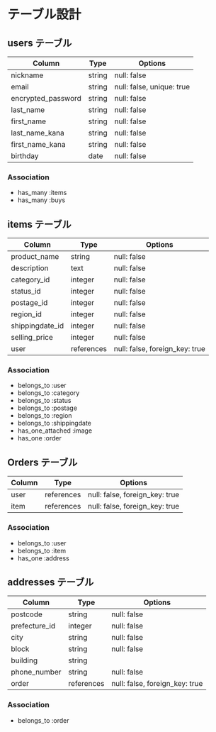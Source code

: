 # テーブル設計

## users テーブル

| Column                | Type    | Options                   |
| --------------------- | ------- | ------------------------- |
| nickname              | string  | null: false               |
| email                 | string  | null: false, unique: true |
| encrypted_password    | string  | null: false               |
| last_name             | string  | null: false               |
| first_name            | string  | null: false               |
| last_name_kana        | string  | null: false               |
| first_name_kana       | string  | null: false               |
| birthday              | date    | null: false               |

### Association

- has_many :items
- has_many :buys


## items テーブル

| Column           | Type       | Options                        |
| ---------------- | ---------- | ------------------------------ |
| product_name     | string     | null: false                    |
| description      | text       | null: false                    |
| category_id      | integer    | null: false                    |
| status_id        | integer    | null: false                    |
| postage_id       | integer    | null: false                    |
| region_id        | integer    | null: false                    |
| shippingdate_id  | integer    | null: false                    |
| selling_price    | integer    | null: false                    |
| user             | references | null: false, foreign_key: true | 

### Association

- belongs_to :user
- belongs_to :category
- belongs_to :status
- belongs_to :postage
- belongs_to :region
- belongs_to :shippingdate
- has_one_attached :image
- has_one :order


## Orders テーブル

| Column        | Type       | Options                        |
| ------------- | ---------- | ------------------------------ |
| user          | references | null: false, foreign_key: true |
| item          | references | null: false, foreign_key: true |

### Association

- belongs_to :user
- belongs_to :item
- has_one :address



## addresses テーブル

| Column        | Type       | Options                        |
| ------------- | ---------- | ------------------------------ |
| postcode      | string     | null: false                    |
| prefecture_id | integer    | null: false                    |
| city          | string     | null: false                    |
| block         | string     | null: false                    |
| building      | string     |                                |
| phone_number  | string     | null: false                    |
| order         | references | null: false, foreign_key: true |

### Association

- belongs_to :order